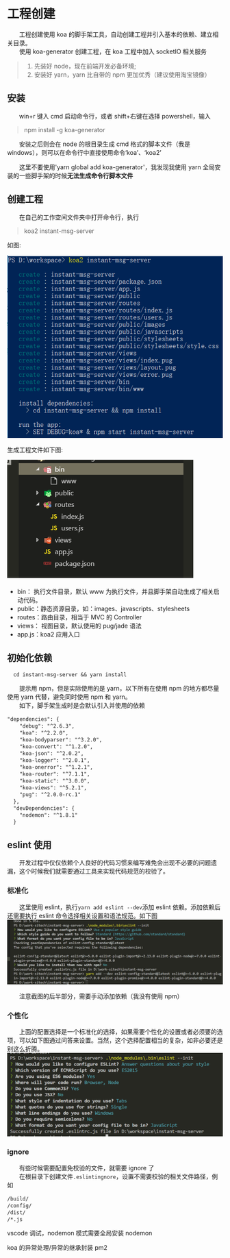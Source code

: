 # 工程创建

&emsp;&emsp;工程创建使用 koa 的脚手架工具，自动创建工程并引入基本的依赖、建立相关目录。  
&emsp;&emsp;使用 koa-generator 创建工程，在 koa 工程中加入 socketIO 相关服务

> 1. 先装好 node，现在前端开发必备环境;
> 2. 安装好 yarn，yarn 比自带的 npm 更加优秀（建议使用淘宝镜像）

## 安装

&emsp;&emsp;win+r 键入 cmd 启动命令行，或者 shift+右键在选择 powershell，输入

> npm install -g koa-generator

&emsp;&emsp;安装之后则会在 node 的根目录生成 cmd 格式的脚本文件（我是 windows），则可以在命令行中直接使用命令‘koa’、‘koa2’

&emsp;&emsp;这里不要使用'yarn global add koa-generator'，我发现我使用 yarn 全局安装的一些脚手架的时候<b>无法生成命令行脚本文件</b>

## 创建工程

&emsp;&emsp;在自己的工作空间文件夹中打开命令行，执行

> koa2 instant-msg-server

如图:

![](./20181204202802-1.png)

生成工程文件如下图:

![](./20181204193759-2.png)

- bin： 执行文件目录，默认 www 为执行文件，并且脚手架自动生成了相关启动代码。
- public：静态资源目录，如：images、javascripts、stylesheets
- routes：路由目录，相当于 MVC 的 Controller
- views： 视图目录，默认使用的 pug/jade 语法
- app.js：koa2 应用入口

## 初始化依赖

```
  cd instant-msg-server && yarn install
```

&emsp;&emsp;提示用 npm，但是实际使用的是 yarn，以下所有在使用 npm 的地方都尽量使用 yarn 代替，避免同时使用 npm 和 yarn。  
&emsp;&emsp;如下，脚手架生成时是会默认引入并使用的依赖

```
"dependencies": {
    "debug": "^2.6.3",
    "koa": "^2.2.0",
    "koa-bodyparser": "^3.2.0",
    "koa-convert": "^1.2.0",
    "koa-json": "^2.0.2",
    "koa-logger": "^2.0.1",
    "koa-onerror": "^1.2.1",
    "koa-router": "^7.1.1",
    "koa-static": "^3.0.0",
    "koa-views": "^5.2.1",
    "pug": "^2.0.0-rc.1"
  },
  "devDependencies": {
    "nodemon": "^1.8.1"
  }
```

## eslint 使用

&emsp;&emsp;开发过程中仅仅依赖个人良好的代码习惯来编写难免会出现不必要的问题遗漏，这个时候我们就需要通过工具来实现代码规范的校验了。

### 标准化

&emsp;&emsp;这里使用 eslint，执行`yarn add eslint --dev`添加 eslint 依赖。添加依赖后还需要执行 eslint 命令选择相关设置和语法规范。如下图
![](./20181206111718-3.png)

&emsp;&emsp;注意截图的后半部分，需要手动添加依赖（我没有使用 npm）

### 个性化

&emsp;&emsp;上面的配置选择是一个标准化的选择，如果需要个性化的设置或者必须要的选项，可以如下图通过问答来设置。当然，这个选择配置相当的复杂，如非必要还是别这么折腾。
![](./20181212140317-4.png)

### ignore

&emsp;&emsp;有些时候需要配置免校验的文件，就需要 ignore 了  
&emsp;&emsp;在根目录下创建文件`.eslintingnore`，设置不需要校验的相关文件路径，例如

```
/build/
/config/
/dist/
/*.js
```

vscode 调试，nodemon 模式需要全局安装 nodemon

koa 的异常处理/异常的继承封装
pm2
